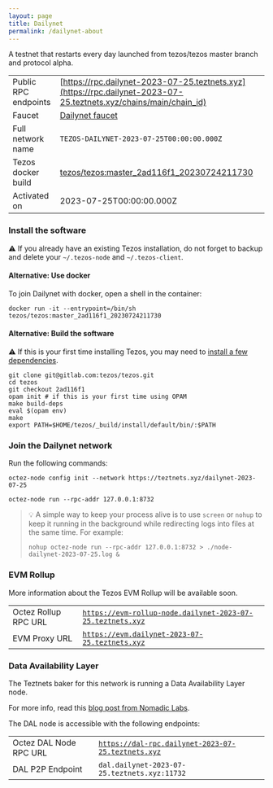 ```yaml
---
layout: page
title: Dailynet
permalink: /dailynet-about
---
```


A testnet that restarts every day launched from tezos/tezos master branch and protocol alpha.

| | |
|-------|---------------------|
| Public RPC endpoints | [https://rpc.dailynet-2023-07-25.teztnets.xyz](https://rpc.dailynet-2023-07-25.teztnets.xyz/chains/main/chain_id)<br/> |
| Faucet | [Dailynet faucet](https://faucet.dailynet-2023-07-25.teztnets.xyz) |
| Full network name | `TEZOS-DAILYNET-2023-07-25T00:00:00.000Z` |
| Tezos docker build | [tezos/tezos:master_2ad116f1_20230724211730](https://hub.docker.com/r/tezos/tezos/tags?page=1&ordering=last_updated&name=master_2ad116f1_20230724211730) |
| Activated on | 2023-07-25T00:00:00.000Z |





### Install the software

⚠️  If you already have an existing Tezos installation, do not forget to backup and delete your `~/.tezos-node` and `~/.tezos-client`.



#### Alternative: Use docker

To join Dailynet with docker, open a shell in the container:

```
docker run -it --entrypoint=/bin/sh tezos/tezos:master_2ad116f1_20230724211730
```

#### Alternative: Build the software

⚠️  If this is your first time installing Tezos, you may need to [install a few dependencies](https://tezos.gitlab.io/introduction/howtoget.html#setting-up-the-development-environment-from-scratch).

```
git clone git@gitlab.com:tezos/tezos.git
cd tezos
git checkout 2ad116f1
opam init # if this is your first time using OPAM
make build-deps
eval $(opam env)
make
export PATH=$HOME/tezos/_build/install/default/bin/:$PATH
```

### Join the Dailynet network

Run the following commands:

```
octez-node config init --network https://teztnets.xyz/dailynet-2023-07-25

octez-node run --rpc-addr 127.0.0.1:8732
```

> 💡 A simple way to keep your process alive is to use `screen` or `nohup` to keep it running in the background while redirecting logs into files at the same time. For example:
>
> ```bash=13
> nohup octez-node run --rpc-addr 127.0.0.1:8732 > ./node-dailynet-2023-07-25.log &
> ```


### EVM Rollup

More information about the Tezos EVM Rollup will be available soon.

| | |
|-------|---------------------|
| Octez Rollup RPC URL | [`https://evm-rollup-node.dailynet-2023-07-25.teztnets.xyz`](https://evm-rollup-node.dailynet-2023-07-25.teztnets.xyz/global/block/head) |
| EVM Proxy URL | [`https://evm.dailynet-2023-07-25.teztnets.xyz`](https://evm.dailynet-2023-07-25.teztnets.xyz) |




### Data Availability Layer

The Teztnets baker for this network is running a Data Availability Layer node.

For more info, read this [blog post from Nomadic Labs](https://research-development.nomadic-labs.com/data-availability-layer-tezos.html).

The DAL node is accessible with the following endpoints:

| | |
|-------|---------------------|
| Octez DAL Node RPC URL | [`https://dal-rpc.dailynet-2023-07-25.teztnets.xyz`](https://dal-rpc.dailynet-2023-07-25.teztnets.xyz) |
| DAL P2P Endpoint | `dal.dailynet-2023-07-25.teztnets.xyz:11732` |




